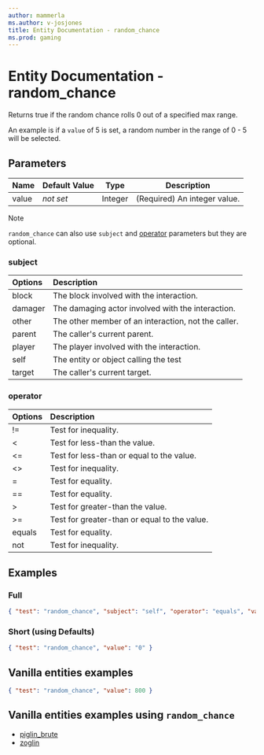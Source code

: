 ```yaml
---
author: mammerla
ms.author: v-josjones
title: Entity Documentation - random_chance
ms.prod: gaming
---
```


# Entity Documentation - random_chance

Returns true if the random chance rolls 0 out of a specified max range.

An example is if a `value` of 5 is set, a random number in the range of 0 - 5 will be selected.

## Parameters

|Name |Default Value  |Type  |Description  |
|---------|---------|---------|---------|
|value |*not set* |Integer |(Required) An integer value. |

>[!Note]
>`random_chance` can also use `subject` and [operator](../Definitions/NestedTables/operator.md) parameters but they are optional.

### subject

| Options| Description |
|:-----------|:-----------|
| block| The block involved with the interaction. |
| damager| The damaging actor involved with the interaction. |
| other| The other member of an interaction, not the caller. |
| parent| The caller's current parent. |
| player| The player involved with the interaction. |
| self| The entity or object calling the test |
| target| The caller's current target. |

### operator

| Options| Description |
|:-----------|:-----------|
| !=| Test for inequality. |
| <| Test for less-than the value. |
| <=| Test for less-than or equal to the value. |
| <>| Test for inequality. |
| =| Test for equality. |
| ==| Test for equality. |
| >| Test for greater-than the value. |
| >=| Test for greater-than or equal to the value. |
| equals| Test for equality. |
| not| Test for inequality. |

## Examples

### Full

```json
{ "test": "random_chance", "subject": "self", "operator": "equals", "value": "0" }
```

### Short (using Defaults)

```json
{ "test": "random_chance", "value": "0" }
```

## Vanilla entities examples

```json
{ "test": "random_chance", "value": 800 }
```

## Vanilla entities examples using `random_chance`

- [piglin_brute](../../../../Source/VanillaBehaviorPack_Snippets/entities/piglin_brute.md)
- [zoglin](../../../../Source/VanillaBehaviorPack_Snippets/entities/zoglin.md)
